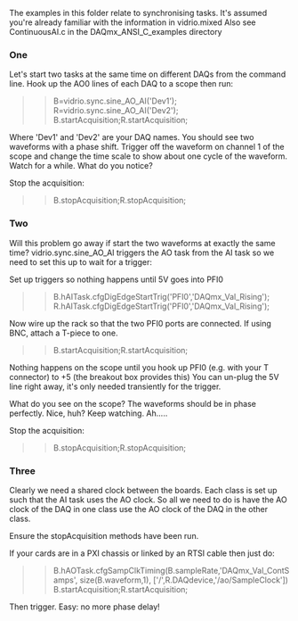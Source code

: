 The examples in this folder relate to synchronising tasks. 
It's assumed you're already familiar with the information in vidrio.mixed
Also see ContinuousAI.c in the DAQmx_ANSI_C_examples directory

### One
Let's start two tasks at the same time on different DAQs from the command line.
Hook up the AO0 lines of each DAQ to a scope then run:
>> B=vidrio.sync.sine_AO_AI('Dev1');
>> R=vidrio.sync.sine_AO_AI('Dev2');
>> B.startAcquisition;R.startAcquisition;

Where 'Dev1' and 'Dev2' are your DAQ names.
You should see two waveforms with a phase shift. 
Trigger off the waveform on channel 1 of the scope and change the time scale to show about one cycle of the waveform. 
Watch for a while. What do you notice?

Stop the acquisition:
>> B.stopAcquisition;R.stopAcquisition;


### Two
Will this problem go away if start the two waveforms at exactly the same time?
vidrio.sync.sine_AO_AI triggers the AO task from the AI task so we need to set this up to wait for a trigger:

Set up triggers so nothing happens until 5V goes into PFI0
>> B.hAITask.cfgDigEdgeStartTrig('PFI0','DAQmx_Val_Rising'); R.hAITask.cfgDigEdgeStartTrig('PFI0','DAQmx_Val_Rising');

Now wire up the rack so that the two PFI0 ports are connected. If using BNC, attach a T-piece to one.

>> B.startAcquisition;R.startAcquisition;

Nothing happens on the scope until you hook up PFI0 (e.g. with your T connector) to +5 (the breakout box provides this)
You can un-plug the 5V line right away, it's only needed transiently for the trigger. 

What do you see on the scope? The waveforms should be in phase perfectly. Nice, huh?
Keep watching. Ah.....

Stop the acquisition:
>> B.stopAcquisition;R.stopAcquisition;


### Three
Clearly we need a shared clock between the boards.
Each class is set up such that the AI task uses the AO clock. 
So all we need to do is have the AO clock of the DAQ in one class use the AO clock of the DAQ in the other class.

Ensure the stopAcquisition methods have been run.

If your cards are in a PXI chassis or linked by an RTSI cable then just do:

>> B.hAOTask.cfgSampClkTiming(B.sampleRate,'DAQmx_Val_ContSamps', size(B.waveform,1), ['/',R.DAQdevice,'/ao/SampleClock'])
>> B.startAcquisition;R.startAcquisition;

Then trigger. 
Easy: no more phase delay!
